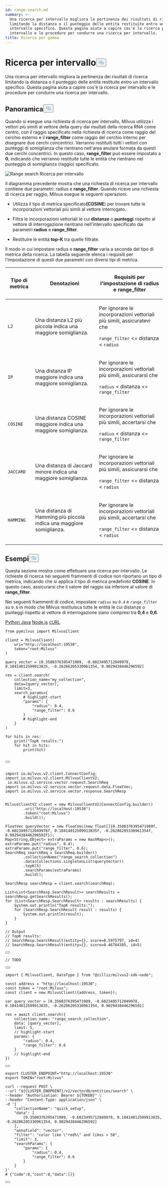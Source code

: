 ```yaml
---
id: range-search.md
summary: >-
  Una ricerca per intervallo migliora la pertinenza dei risultati di ricerca
  limitando la distanza o il punteggio delle entità restituite entro un
  intervallo specifico. Questa pagina aiuta a capire cos'è la ricerca per
  intervallo e le procedure per condurre una ricerca per intervallo.
title: Ricerca per gamma
---
```

<h1 id="Range-Search​" class="common-anchor-header">Ricerca per intervallo<button data-href="#Range-Search​" class="anchor-icon" translate="no">
      <svg translate="no"
        aria-hidden="true"
        focusable="false"
        height="20"
        version="1.1"
        viewBox="0 0 16 16"
        width="16"
      >
        <path
          fill="#0092E4"
          fill-rule="evenodd"
          d="M4 9h1v1H4c-1.5 0-3-1.69-3-3.5S2.55 3 4 3h4c1.45 0 3 1.69 3 3.5 0 1.41-.91 2.72-2 3.25V8.59c.58-.45 1-1.27 1-2.09C10 5.22 8.98 4 8 4H4c-.98 0-2 1.22-2 2.5S3 9 4 9zm9-3h-1v1h1c1 0 2 1.22 2 2.5S13.98 12 13 12H9c-.98 0-2-1.22-2-2.5 0-.83.42-1.64 1-2.09V6.25c-1.09.53-2 1.84-2 3.25C6 11.31 7.55 13 9 13h4c1.45 0 3-1.69 3-3.5S14.5 6 13 6z"
        ></path>
      </svg>
    </button></h1><p>Una ricerca per intervallo migliora la pertinenza dei risultati di ricerca limitando la distanza o il punteggio delle entità restituite entro un intervallo specifico. Questa pagina aiuta a capire cos'è la ricerca per intervallo e le procedure per condurre una ricerca per intervallo.</p>
<h2 id="Overview​" class="common-anchor-header">Panoramica<button data-href="#Overview​" class="anchor-icon" translate="no">
      <svg translate="no"
        aria-hidden="true"
        focusable="false"
        height="20"
        version="1.1"
        viewBox="0 0 16 16"
        width="16"
      >
        <path
          fill="#0092E4"
          fill-rule="evenodd"
          d="M4 9h1v1H4c-1.5 0-3-1.69-3-3.5S2.55 3 4 3h4c1.45 0 3 1.69 3 3.5 0 1.41-.91 2.72-2 3.25V8.59c.58-.45 1-1.27 1-2.09C10 5.22 8.98 4 8 4H4c-.98 0-2 1.22-2 2.5S3 9 4 9zm9-3h-1v1h1c1 0 2 1.22 2 2.5S13.98 12 13 12H9c-.98 0-2-1.22-2-2.5 0-.83.42-1.64 1-2.09V6.25c-1.09.53-2 1.84-2 3.25C6 11.31 7.55 13 9 13h4c1.45 0 3-1.69 3-3.5S14.5 6 13 6z"
        ></path>
      </svg>
    </button></h2><p>Quando si esegue una richiesta di ricerca per intervallo, Milvus utilizza i vettori più simili al vettore della query dai risultati della ricerca RNA come centro, con il raggio specificato nella richiesta di ricerca come raggio del cerchio esterno e il <strong>range_filter</strong> come raggio del cerchio interno per disegnare due cerchi concentrici. Verranno restituiti tutti i vettori con punteggi di somiglianza che rientrano nell'area anulare formata da questi due cerchi concentrici. In questo caso, <strong>range_filter</strong> può essere impostato a <strong>0</strong>, indicando che verranno restituite tutte le entità che rientrano nel punteggio di somiglianza (raggio) specificato.</p>
<p>
  
   <span class="img-wrapper"> <img translate="no" src="/docs/v2.4.x/assets/range-search.png" alt="Range search" class="doc-image" id="range-search" />
   </span> <span class="img-wrapper"> <span>Ricerca per intervallo</span> </span></p>
<p>Il diagramma precedente mostra che una richiesta di ricerca per intervallo contiene due parametri: radius e <strong>range_filter</strong>. Quando riceve una richiesta di ricerca per raggio, Milvus esegue le seguenti operazioni.</p>
<ul>
<li><p>Utilizza il tipo di metrica specificato<strong>(COSINE</strong>) per trovare tutte le incorporazioni vettoriali più simili al vettore interrogato.</p></li>
<li><p>Filtra le incorporazioni vettoriali le cui <strong>distanze</strong> o <strong>punteggi</strong> rispetto al vettore di interrogazione rientrano nell'intervallo specificato dai parametri <strong>radius</strong> e <strong>range_filter</strong>.</p></li>
<li><p>Restituire le entità <strong>top-K</strong> tra quelle filtrate.</p></li>
</ul>
<p>Il modo in cui impostare radius e <strong>range_filter</strong> varia a seconda del tipo di metrica della ricerca. La tabella seguente elenca i requisiti per l'impostazione di questi due parametri con diversi tipi di metrica.</p>
<table data-block-token="QZ8mdLSnAotxZKxSzvpcQkNNnhe"><thead><tr><th data-block-token="SpBZdGprzoEoaixW6EfcaIFqnDh" colspan="1" rowspan="1"><p data-block-token="FwxDd8logofNV2xVMdycwXUvnMg">Tipo di metrica</p>
</th><th data-block-token="NwWNdOvpHoOQF0xDvuHcFcHQnte" colspan="1" rowspan="1"><p data-block-token="MiqddcN2voEZUSxe8hCcW3g0nXc">Denotazioni</p>
</th><th data-block-token="D1eedZmCjow2Whx7vIicOx4Enrc" colspan="1" rowspan="1"><p data-block-token="K7bldgyVFo2DmDxNamFcNddNnNb">Requisiti per l'impostazione di radius e range_filter</p>
</th></tr></thead><tbody><tr><td data-block-token="C3xxdZ0uHon6bWxACXkcOM0bnrf" colspan="1" rowspan="1"><p data-block-token="EoJSd1jo1oqt0pxhKElcLptwnJe"><code translate="no">L2</code></p>
</td><td data-block-token="AcRkdW156oOcQixJbXZchC8WnEd" colspan="1" rowspan="1"><p data-block-token="ATGrduoF1ownRSxJngycJ3NYnAe">Una distanza L2 più piccola indica una maggiore somiglianza.</p>
</td><td data-block-token="Ja1hdVXtholWNfxCGKAcXzQ9nCc" colspan="1" rowspan="1"><p data-block-token="FqvMdDe6DocjQXxKHdvcp0hTnmb">Per ignorare le incorporazioni vettoriali più simili, assicuratevi che</p>
<p data-block-token="Ctzxdq1bjoIqKOx5WOScosN3nUf"><code translate="no">range_filter</code> &lt;= distanza &lt; <code translate="no">radius</code></p>
</td></tr><tr><td data-block-token="UIkGdxueEo9hNox7TMFcUTTUn6d" colspan="1" rowspan="1"><p data-block-token="IpGVd1lBrojv3uxxcv1c5ZcZnBh"><code translate="no">IP</code></p>
</td><td data-block-token="VcGrdY9X5o2I8Zxv1EYcgSiwngc" colspan="1" rowspan="1"><p data-block-token="WQs5dm4BrotLVhxSRpecH6wInUc">Una distanza IP maggiore indica una maggiore somiglianza.</p>
</td><td data-block-token="DETWdE7fWo21TzxH2FxcRoQZnwd" colspan="1" rowspan="1"><p data-block-token="Wy8jdWzhsoZUJhx98jLcNIKjnSb">Per ignorare le incorporazioni vettoriali più simili, assicurarsi che</p>
<p data-block-token="TqYLdOaBzoVv2ZxXlwkc2UHln0d"><code translate="no">radius</code> &lt; distanza &lt;= <code translate="no">range_filter</code></p>
</td></tr><tr><td data-block-token="NVeUd1byionhILxsXLRcTx32nbc" colspan="1" rowspan="1"><p data-block-token="ZvAcdO3b4oYibFxohwqcEIObnoh"><code translate="no">COSINE</code></p>
</td><td data-block-token="IdUKdAUIdoNllqxLiKncqQE0nbc" colspan="1" rowspan="1"><p data-block-token="UBiudQZVbopMjcx9mg6cSLQpnVh">Una distanza COSINE maggiore indica una maggiore somiglianza.</p>
</td><td data-block-token="JHc5dyljBogsOKxsPSfcb9qrnHh" colspan="1" rowspan="1"><p data-block-token="CLWEd89pQoUTeZxYOJFczlu2nwh">Per ignorare le incorporazioni vettoriali più simili, accertarsi che</p>
<p data-block-token="Zx9TdYxu5ouObNxhZjvcS95wnMd"><code translate="no">radius</code> &lt; distanza &lt;= <code translate="no">range_filter</code></p>
</td></tr><tr><td data-block-token="WsI8dAHxxobNtBxkYCmcFFtFn4c" colspan="1" rowspan="1"><p data-block-token="XvsMdyuLEoLR2wx0KdXcUmOcnlf"><code translate="no">JACCARD</code></p>
</td><td data-block-token="YC1MdSNIwoYPg2xUXAZcL74AnZd" colspan="1" rowspan="1"><p data-block-token="JaCGdLjCKonfQsxe5pecj5uQn7g">Una distanza di Jaccard minore indica una maggiore somiglianza.</p>
<p data-block-token="QAFVdSmNEonNSxxb65Xc4zAYnYc"></p>
</td><td data-block-token="JOfSdPDQmopx3exh68zctrUCnJc" colspan="1" rowspan="1"><p data-block-token="YoZzdQw3CoUKcfx60roc0DuKnze">Per ignorare le incorporazioni vettoriali più simili, assicurarsi che</p>
<p data-block-token="AURId9AadouFaLxI8esczMpgnrf"><code translate="no">range_filter</code> &lt;= distanza &lt; <code translate="no">radius</code></p>
</td></tr><tr><td data-block-token="BVuOdQPiKoJBYoxwBgQcqugqnmh" colspan="1" rowspan="1"><p data-block-token="R96ldn7iHoUj2Gxrf65c2TmAnmf"><code translate="no">HAMMING</code></p>
</td><td data-block-token="OnAOdCFC8oyQwrx4XTRcMik1nbg" colspan="1" rowspan="1"><p data-block-token="LDT4dk5ygoAFKtxF12WctkFRnfb">Una distanza di Hamming più piccola indica una maggiore somiglianza.</p>
</td><td data-block-token="VBaIdrQOOokaBvxlegWcTKDvnkc" colspan="1" rowspan="1"><p data-block-token="Z2ridFRhBoS64vxBiTrcfOagnIh">Per ignorare le incorporazioni vettoriali più simili, accertarsi che</p>
<p data-block-token="UOf2do2U8oGdDNxMzqlcYdMVnie"><code translate="no">range_filter</code> &lt;= distanza &lt; <code translate="no">radius</code></p>
</td></tr></tbody></table>
<h2 id="Examples​" class="common-anchor-header">Esempi<button data-href="#Examples​" class="anchor-icon" translate="no">
      <svg translate="no"
        aria-hidden="true"
        focusable="false"
        height="20"
        version="1.1"
        viewBox="0 0 16 16"
        width="16"
      >
        <path
          fill="#0092E4"
          fill-rule="evenodd"
          d="M4 9h1v1H4c-1.5 0-3-1.69-3-3.5S2.55 3 4 3h4c1.45 0 3 1.69 3 3.5 0 1.41-.91 2.72-2 3.25V8.59c.58-.45 1-1.27 1-2.09C10 5.22 8.98 4 8 4H4c-.98 0-2 1.22-2 2.5S3 9 4 9zm9-3h-1v1h1c1 0 2 1.22 2 2.5S13.98 12 13 12H9c-.98 0-2-1.22-2-2.5 0-.83.42-1.64 1-2.09V6.25c-1.09.53-2 1.84-2 3.25C6 11.31 7.55 13 9 13h4c1.45 0 3-1.69 3-3.5S14.5 6 13 6z"
        ></path>
      </svg>
    </button></h2><p>Questa sezione mostra come effettuare una ricerca per intervallo. Le richieste di ricerca nei seguenti frammenti di codice non riportano un tipo di metrica, indicando che si applica il tipo di metrica predefinito <strong>COSINE</strong>. In questo caso, assicurarsi che il valore del raggio sia inferiore al valore di <strong>range_filter</strong>.</p>
<p>Nei seguenti frammenti di codice, impostare <code translate="no">radius</code> su <code translate="no">0.4</code> e <code translate="no">range_filter</code> su <code translate="no">0.6</code> in modo che Milvus restituisca tutte le entità le cui distanze o punteggi rispetto al vettore di interrogazione siano compresi tra <strong>0,4</strong> e <strong>0,6</strong>.</p>
<div class="multipleCode">
   <a href="#python">Python </a> <a href="#java">Java</a> <a href="#javascript">Node.js</a> <a href="#curl">cURL</a></div>
<pre><code translate="no" class="language-python"><span class="hljs-keyword">from</span> pymilvus <span class="hljs-keyword">import</span> MilvusClient​
​
client = MilvusClient(​
    uri=<span class="hljs-string">&quot;http://localhost:19530&quot;</span>,​
    token=<span class="hljs-string">&quot;root:Milvus&quot;</span>​
)​
​
query_vector = [<span class="hljs-number">0.3580376395471989</span>, -<span class="hljs-number">0.6023495712049978</span>, <span class="hljs-number">0.18414012509913835</span>, -<span class="hljs-number">0.26286205330961354</span>, <span class="hljs-number">0.9029438446296592</span>]​
​
res = client.search(​
    collection_name=<span class="hljs-string">&quot;my_collection&quot;</span>,​
    data=[query_vector],​
    limit=<span class="hljs-number">3</span>,​
    search_params={​
        <span class="hljs-comment"># highlight-start​</span>
        <span class="hljs-string">&quot;params&quot;</span>: {​
            <span class="hljs-string">&quot;radius&quot;</span>: <span class="hljs-number">0.4</span>,​
            <span class="hljs-string">&quot;range_filter&quot;</span>: <span class="hljs-number">0.6</span>​
        }​
        <span class="hljs-comment"># highlight-end​</span>
    }​
)​
​
<span class="hljs-keyword">for</span> hits <span class="hljs-keyword">in</span> res:​
    <span class="hljs-built_in">print</span>(<span class="hljs-string">&quot;TopK results:&quot;</span>)​
    <span class="hljs-keyword">for</span> hit <span class="hljs-keyword">in</span> hits:​
        <span class="hljs-built_in">print</span>(hit)​

<button class="copy-code-btn"></button></code></pre>
<pre><code translate="no" class="language-java"><span class="hljs-keyword">import</span> io.milvus.v2.client.ConnectConfig;​
<span class="hljs-keyword">import</span> io.milvus.v2.client.MilvusClientV2;​
 io.milvus.v2.service.vector.request.SearchReq​
<span class="hljs-keyword">import</span> io.milvus.v2.service.vector.request.data.FloatVec;​
<span class="hljs-keyword">import</span> io.milvus.v2.service.vector.response.SearchResp​
​
​
<span class="hljs-type">MilvusClientV2</span> <span class="hljs-variable">client</span> <span class="hljs-operator">=</span> <span class="hljs-keyword">new</span> <span class="hljs-title class_">MilvusClientV2</span>(ConnectConfig.builder()​
        .uri(<span class="hljs-string">&quot;http://localhost:19530&quot;</span>)​
        .token(<span class="hljs-string">&quot;root:Milvus&quot;</span>)​
        .build());​
​
<span class="hljs-type">FloatVec</span> <span class="hljs-variable">queryVector</span> <span class="hljs-operator">=</span> <span class="hljs-keyword">new</span> <span class="hljs-title class_">FloatVec</span>(<span class="hljs-keyword">new</span> <span class="hljs-title class_">float</span>[]{<span class="hljs-number">0.3580376395471989f</span>, -<span class="hljs-number">0.6023495712049978f</span>, <span class="hljs-number">0.18414012509913835f</span>, -<span class="hljs-number">0.26286205330961354f</span>, <span class="hljs-number">0.9029438446296592f</span>});​
Map&lt;String,Object&gt; extraParams = <span class="hljs-keyword">new</span> <span class="hljs-title class_">HashMap</span>&lt;&gt;();​
extraParams.put(<span class="hljs-string">&quot;radius&quot;</span>, <span class="hljs-number">0.4</span>);​
extraParams.put(<span class="hljs-string">&quot;range_filter&quot;</span>, <span class="hljs-number">0.6</span>);​
<span class="hljs-type">SearchReq</span> <span class="hljs-variable">searchReq</span> <span class="hljs-operator">=</span> SearchReq.builder()​
        .collectionName(<span class="hljs-string">&quot;range_search_collection&quot;</span>)​
        .data(Collections.singletonList(queryVector))​
        .topK(<span class="hljs-number">5</span>)​
        .searchParams(extraParams)​
        .build();​
​
<span class="hljs-type">SearchResp</span> <span class="hljs-variable">searchResp</span> <span class="hljs-operator">=</span> client.search(searchReq);​
​
List&lt;List&lt;SearchResp.SearchResult&gt;&gt; searchResults = searchResp.getSearchResults();​
<span class="hljs-keyword">for</span> (List&lt;SearchResp.SearchResult&gt; results : searchResults) {​
    System.out.println(<span class="hljs-string">&quot;TopK results:&quot;</span>);​
    <span class="hljs-keyword">for</span> (SearchResp.SearchResult result : results) {​
        System.out.println(result);​
    }​
}​
​
<span class="hljs-comment">// Output​</span>
<span class="hljs-comment">// TopK results:​</span>
<span class="hljs-comment">// SearchResp.SearchResult(entity={}, score=0.5975797, id=4)​</span>
<span class="hljs-comment">// SearchResp.SearchResult(entity={}, score=0.46704385, id=5)​</span>

<button class="copy-code-btn"></button></code></pre>
<pre><code translate="no" class="language-go"><span class="hljs-comment">// TODO ​</span>

<button class="copy-code-btn"></button></code></pre>
<pre><code translate="no" class="language-javascript"><span class="hljs-keyword">import</span> { <span class="hljs-title class_">MilvusClient</span>, <span class="hljs-title class_">DataType</span> } <span class="hljs-keyword">from</span> <span class="hljs-string">&quot;@zilliz/milvus2-sdk-node&quot;</span>;​
​
<span class="hljs-keyword">const</span> address = <span class="hljs-string">&quot;http://localhost:19530&quot;</span>;​
<span class="hljs-keyword">const</span> token = <span class="hljs-string">&quot;root:Milvus&quot;</span>;​
<span class="hljs-keyword">const</span> client = <span class="hljs-keyword">new</span> <span class="hljs-title class_">MilvusClient</span>({address, token});​
​
<span class="hljs-keyword">var</span> query_vector = [<span class="hljs-number">0.3580376395471989</span>, -<span class="hljs-number">0.6023495712049978</span>, <span class="hljs-number">0.18414012509913835</span>, -<span class="hljs-number">0.26286205330961354</span>, <span class="hljs-number">0.9029438446296592</span>]​
​
res = <span class="hljs-keyword">await</span> client.<span class="hljs-title function_">search</span>({​
    <span class="hljs-attr">collection_name</span>: <span class="hljs-string">&quot;range_search_collection&quot;</span>,​
    <span class="hljs-attr">data</span>: [query_vector],​
    <span class="hljs-attr">limit</span>: <span class="hljs-number">5</span>,​
    <span class="hljs-comment">// highlight-start​</span>
    <span class="hljs-attr">params</span>: {​
        <span class="hljs-string">&quot;radius&quot;</span>: <span class="hljs-number">0.4</span>,​
        <span class="hljs-string">&quot;range_filter&quot;</span>: <span class="hljs-number">0.6</span>​
    }​
    <span class="hljs-comment">// highlight-end​</span>
})​

<button class="copy-code-btn"></button></code></pre>
<pre><code translate="no" class="language-curl"><span class="hljs-built_in">export</span> CLUSTER_ENDPOINT=<span class="hljs-string">&quot;http://localhost:19530&quot;</span>​
<span class="hljs-built_in">export</span> TOKEN=<span class="hljs-string">&quot;root:Milvus&quot;</span>​
​
curl --request POST \​
--url <span class="hljs-string">&quot;<span class="hljs-variable">${CLUSTER_ENDPOINT}</span>/v2/vectordb/entities/search&quot;</span> \​
--header <span class="hljs-string">&quot;Authorization: Bearer <span class="hljs-variable">${TOKEN}</span>&quot;</span> \​
--header <span class="hljs-string">&quot;Content-Type: application/json&quot;</span> \​
-d <span class="hljs-string">&#x27;{​
    &quot;collectionName&quot;: &quot;quick_setup&quot;,​
    &quot;data&quot;: [​
        [0.3580376395471989, -0.6023495712049978, 0.18414012509913835, -0.26286205330961354, 0.9029438446296592]​
    ],​
    &quot;annsField&quot;: &quot;vector&quot;,​
    &quot;filter&quot;: &quot;color like \&quot;red%\&quot; and likes &gt; 50&quot;,​
    &quot;limit&quot;: 3,​
    &quot;searchParams&quot;: {​
        &quot;params&quot;: {​
            &quot;radius&quot;: 0.4,​
            &quot;range_filter&quot;: 0.6​
        }​
    }​
}&#x27;</span>​
<span class="hljs-comment"># {&quot;code&quot;:0,&quot;cost&quot;:0,&quot;data&quot;:[]}​</span>

<button class="copy-code-btn"></button></code></pre>
<p></TabItem></Tabs></p>
